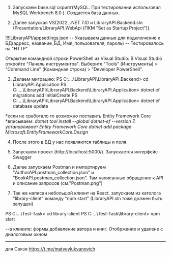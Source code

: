 1. Запускаем base.sql скрипт(MySQL. При тестировании использовал MySQL Workbench 8.0 ). Создается база данных.

2. Далее запуская VS(2022, .NET 7.0) и LibraryAPI.Backend.sln (Presentation/LibraryAPI.WebApi (ПКМ "Set as Startup Project")). 

!!!!LibraryAPI/appsettings.json 
-- Указываем данные для подключение к БД(адресс, название_БД, Имя_пользователя, пароль)
-- Тестировалось на "HTTP"

Открытие командной строки  PowerShell из Visual Studio:
В Visual Studio откройте "Панель инструментов".
Выберите "Tools" (Инструменты) > "Command Line" (Командная строка) > "Developer PowerShell".


3. Делаем миграцию:
PS C:\....\LibraryAPI\LibraryAPI.Backend> cd LibraryAPI.Application
PS C:\....\LibraryAPI\LibraryAPI.Backend\LibraryAPI.Application> dotnet ef migrations add InitialCreate
PS C:\....\LibraryAPI\LibraryAPI.Backend\LibraryAPI.Application> dotnet ef database update

*если не сработало то возможно поставить Entity Framework Core
*вписываем:
*dotnet tool install --global dotnet-ef --version 7.*
*устанавливает Entity Framework Core*
*dotnet add package Microsoft.EntityFrameworkCore.Design*


4. После этого в БД у нас появляются таблицы и поля.


5. Запускаем проект (http://localhost:5000/). Запускается интерфейс Swagger


6. Далее запускаем Postman и импортируем "AuthorAPI.postman_collection.json" и "BookAPI.postman_collection.json". Там написанные обращение к API и описание запросов (см."Postman.png")


7. Так же написан небольшой клиент на React. запускаем из католога "library-client" команду "npm start" (LibraryAPI.sln тоже должен быть запущен)

PS C:\...\Test-Task> cd library-client
PS C:\...\Test-Task\library-client> npm start        

--в клиенте: формы добавление автора и книг. Отобржение и удалене с диалоговым окном


-----------
для Связи
https://t.me/matveylukyanovich
